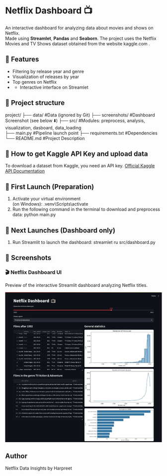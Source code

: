 # Netflix Dashboard 📺

An interactive dashboard for analyzing data about movies and shows on Netflix.  
Made using **Streamlet**, **Pandas** and **Seaborn**.
The project uses the Netflix Movies and TV Shows dataset obtained from the website kaggle.com .

## 🚀 Features
- Filtering by release year and genre
- Visualization of releases by year
- Top genres on Netflix
- - Interactive interface on Streamlet

## 📂 Project structure
project/ 
├── data/ #Data (ignored by Git) 
├── screenshots/ #Dashboard Screenshot (see below ⬇️)
├── src/ #Modules: preprocess, analysis, visualization, dasboard, data_loading  
├── main.py #Pipeline launch point 
├── requirements.txt #Dependencies 
└── README.md #Project Description


##  🔑 How to get Kaggle API Key and upload data

To download a dataset from Kaggle, you need an API key. [Official Kaggle API Documentation](https://www.kaggle.com/docs/api#authentication)

## 🚀 First Launch (Preparation)

1. Activate your virtual environment  
   (on Windows):
   .venv\Scripts\activate
2. Run the following command in the terminal to download and preprocess data: python main.py

## 🔄 Next Launches (Dashboard only)

1. Run Streamlit to launch the dashboard:
    streamlet ru src/dashboard.py
    

## 📸 Screenshots

### 🎬 Netflix Dashboard UI
Preview of the interactive Streamlit dashboard analyzing Netflix titles.

![Dashboard Screenshot](screenshots/dashboard.png)

## Author
Netflix Data Insights by Harpreet
